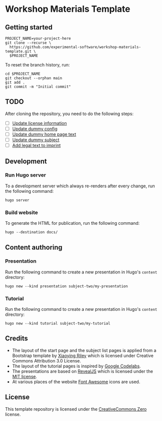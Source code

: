 # Workshop Materials Template

## Getting started

```
PROJECT_NAME=your-project-here
git clone --recurse \
  https://github.com/experimental-software/workshop-materials-template.git \
  $PROJECT_NAME
```

To reset the branch history, run:

```
cd $PROJECT_NAME
git checkout --orphan main
git add .
git commit -m "Initial commit"
```

## TODO

After cloning the repository, you need to do the following steps:

- [ ] [Update license information](README.md)
- [ ] [Update dummy config](config.toml)
- [ ] [Update dummy home page text](content/_index.md)
- [ ] [Update dummy subject](content/subject-one)
- [ ] [Add legal text to imprint](content/imprint.html)

## Development

### Run Hugo server

To a development server which always re-renders after every change, run the following command:

```
hugo server
```

### Build website

To generate the HTML for publication, run the following command:

```
hugo --destination docs/
```

## Content authoring

### Presentation

Run the following command to create a new presentation in Hugo's `content` directory:

```
hugo new --kind presentation subject-two/my-presentation
```

### Tutorial

Run the following command to create a new presentation in Hugo's `content` directory:

```
hugo new --kind tutorial subject-two/my-tutorial
```


## Credits

- The layout of the start page and the subject list pages is applied from a Bootstrap template by [Xiaoying Riley](https://themes.3rdwavemedia.com/) which is licensed under Creative Commons Attribution 3.0 License.
- The layout of the tutorial pages is inspired by [Google Codelabs](https://github.com/googlecodelabs/tools).
- The presentations are based on [RevealJS](https://revealjs.com/) which is licensed under the [MIT license](https://github.com/hakimel/reveal.js/blob/master/LICENSE).
- At various places of the website [Font Awesome](https://fontawesome.com/) icons are used.

## License

This template repository is licensed under the [CreativeCommons Zero](https://creativecommons.org/share-your-work/public-domain/cc0/) license.
